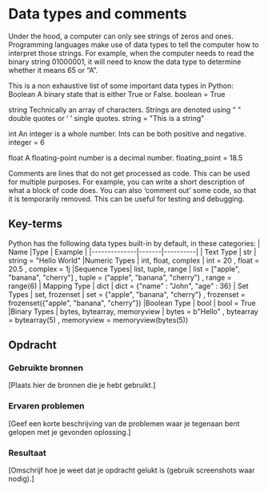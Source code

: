 # Data types and comments
Under the hood, a computer can only see strings of zeros and ones. Programming languages make use of data types to tell the computer how to interpret those strings.
For example, when the computer needs to read the binary string 01000001, it will need to know the data type to determine whether it means 65 or “A”.

This is a non exhaustive list of some important data types in Python:
Boolean
A binary state that is either True or False.
boolean = True

string
Technically an array of characters. Strings are denoted using “ ” double quotes or ‘ ’ single quotes.
string = "This is a string"

int
An integer is a whole number. Ints can be both positive and negative.
integer = 6

float
A floating-point number is a decimal number.
floating_point = 18.5


Comments are lines that do not get processed as code. This can be used for multiple purposes. For example, you can write a short description of what a block of code does. You can also ‘comment out’ some code, so that it is temporarily removed. This can be useful for testing and debugging.


## Key-terms
Python has the following data types built-in by default, in these categories:
| Name         |Type   | Example   |
|--------------|-------|----------|
| Text Type    | str   | string = "Hello World"
|Numeric Types | int, float, complex | int = 20 , float = 20.5 , complex = 1j 
|Sequence Types| list, tuple, range | list = ["apple", "banana", "cherry"] , 	tuple = ("apple", "banana", "cherry") , range = range(6) 
| Mapping Type  | dict | dict = {"name" : "John", "age" : 36}
| Set Types     | set, frozenset | set = {"apple", "banana", "cherry"} , frozenset = frozenset({"apple", "banana", "cherry"})
|Boolean Type   | bool | 	bool = True
|Binary Types   | bytes, bytearray, memoryview  | 	bytes = b"Hello" , bytearray = bytearray(5) , memoryview = memoryview(bytes(5))

## Opdracht
### Gebruikte bronnen
[Plaats hier de bronnen die je hebt gebruikt.]

### Ervaren problemen
[Geef een korte beschrijving van de problemen waar je tegenaan bent gelopen met je gevonden oplossing.]

### Resultaat
[Omschrijf hoe je weet dat je opdracht gelukt is (gebruik screenshots waar nodig).]
